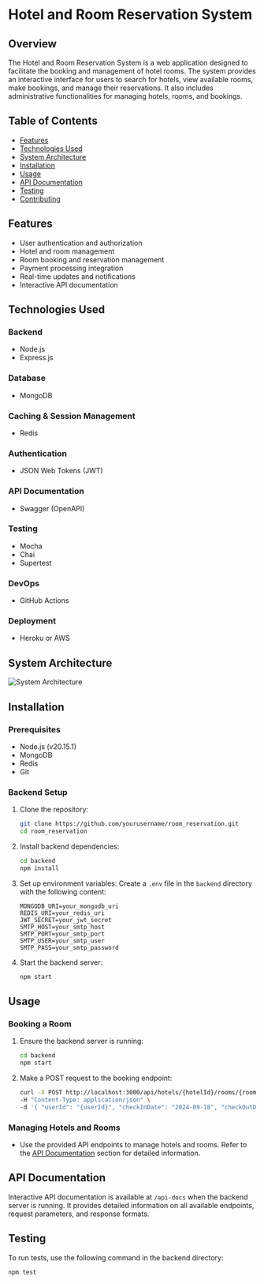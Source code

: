 # Hotel and Room Reservation System

## Overview

The Hotel and Room Reservation System is a web application designed to facilitate the booking and management of hotel rooms. The system provides an interactive interface for users to search for hotels, view available rooms, make bookings, and manage their reservations. It also includes administrative functionalities for managing hotels, rooms, and bookings.

## Table of Contents
- [Features](#features)
- [Technologies Used](#technologies-used)
- [System Architecture](#system-architecture)
- [Installation](#installation)
- [Usage](#usage)
- [API Documentation](#api-documentation)
- [Testing](#testing)
- [Contributing](#contributing)

## Features

- User authentication and authorization
- Hotel and room management
- Room booking and reservation management
- Payment processing integration
- Real-time updates and notifications
- Interactive API documentation

## Technologies Used

### Backend

- Node.js
- Express.js

### Database

- MongoDB

### Caching & Session Management

- Redis

### Authentication

- JSON Web Tokens (JWT)

### API Documentation

- Swagger (OpenAPI)

### Testing

- Mocha
- Chai
- Supertest

### DevOps

- GitHub Actions

### Deployment

- Heroku or AWS

## System Architecture

![System Architecture](../../../Figure_1.png)

## Installation

### Prerequisites

- Node.js (v20.15.1)
- MongoDB
- Redis
- Git

### Backend Setup

1. Clone the repository:
    ```bash
    git clone https://github.com/yourusername/room_reservation.git
    cd room_reservation
    ```

2. Install backend dependencies:
    ```bash
    cd backend
    npm install
    ```

3. Set up environment variables:
    Create a `.env` file in the `backend` directory with the following content:
    ```env
    MONGODB_URI=your_mongodb_uri
    REDIS_URI=your_redis_uri
    JWT_SECRET=your_jwt_secret
    SMTP_HOST=your_smtp_host
    SMTP_PORT=your_smtp_port
    SMTP_USER=your_smtp_user
    SMTP_PASS=your_smtp_password
    ```

4. Start the backend server:
    ```bash
    npm start
    ```

## Usage

### Booking a Room

1. Ensure the backend server is running:
    ```bash
    cd backend
    npm start
    ```

2. Make a POST request to the booking endpoint:
    ```bash
    curl -X POST http://localhost:3000/api/hotels/{hotelId}/rooms/{roomId}/bookings \
    -H "Content-Type: application/json" \
    -d '{ "userId": "{userId}", "checkInDate": "2024-09-18", "checkOutDate": "2024-09-20" }'
    ```

### Managing Hotels and Rooms

- Use the provided API endpoints to manage hotels and rooms. Refer to the [API Documentation](#api-documentation) section for detailed information.

## API Documentation

Interactive API documentation is available at `/api-docs` when the backend server is running. It provides detailed information on all available endpoints, request parameters, and response formats.

## Testing

To run tests, use the following command in the backend directory:
```bash
npm test
